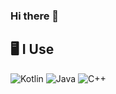 ### Hi there 👋


<!--START_SECTION-->
<!--END_SECTION:waka-->
## 🖥️ **I Use**

![Kotlin](https://img.shields.io/badge/kotlin-black?style=for-the-badge&logo=kotlin&logoColor=%7F52FF)
![Java](https://img.shields.io/badge/java-white?style=for-the-badge&logo=java&logoColor=%FF0000)
![C++](https://img.shields.io/badge/c++-white?style=for-the-badge&logo=cpp&logoColor=%5E97D0)
